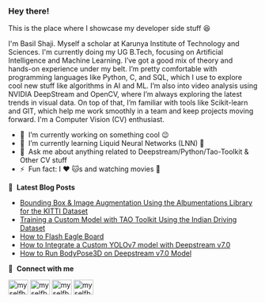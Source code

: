 ### Hey there!
This is the place where I showcase my developer side stuff 😆

I'm Basil Shaji. Myself a scholar at Karunya Institute of Technology and Sciences. I'm currently doing my UG B.Tech, focusing on Artificial Intelligence and Machine Learning. I’ve got a good mix of theory and hands-on experience under my belt. I’m pretty comfortable with programming languages like Python, C, and SQL, which I use to explore cool new stuff like algorithms in AI and ML. I’m also into video analysis using NVIDIA DeepStream and OpenCV, where I’m always exploring the latest trends in visual data. On top of that, I’m familiar with tools like Scikit-learn and GIT, which help me work smoothly in a team and keep projects moving forward. I'm a Computer Vision (CV) enthusiast.

- 🔭 &nbsp;I’m currently working on something cool :wink:
- 🌱 &nbsp;I’m currently learning Liquid Neural Networks (LNN) 🫥
- 💬 &nbsp;Ask me about anything related to Deepstream/Python/Tao-Toolkit & Other CV stuff
- ⚡ &nbsp;Fun fact: I :heart: 🐱s and watching movies 🤣

📕 &nbsp;**Latest Blog Posts**
<!-- BLOG-POST-LIST:START -->
- [Bounding Box & Image Augmentation Using the Albumentations Library for the KITTI Dataset](https://medium.com/@basilshaji32/bounding-box-image-augmentation-using-the-albumentations-library-for-the-kitti-dataset-9c9694c906ed)
- [Training a Custom Model with TAO Toolkit Using the Indian Driving Dataset](https://medium.com/@basilshaji32/training-a-custom-model-with-tao-toolkit-using-the-indian-driving-dataset-f4ae538e5c45)
- [How to Flash Eagle Board](https://medium.com/@basilshaji32/how-to-flash-nvidia-eagle-board-4e2e0bf98015)
- [How to Integrate a Custom YOLOv7 model with Deepstream v7.0](https://medium.com/@basilshaji32/integration-of-yolov7-model-with-deepstream-v7-0-a991bf97be50)
- [How to Run BodyPose3D on Deepstream v7.0 Model](https://medium.com/@basilshaji32/guide-to-run-bodypose3d-deepstream-v7-0-model-abafad03860e)
<!-- BLOG-POST-LIST:END -->

🔗 &nbsp;**Connect with me**

<a href="https://x.com/myselfbasil" target="_blank"><img align="center" src="https://raw.githubusercontent.com/rahuldkjain/github-profile-readme-generator/master/src/images/icons/Social/twitter.svg" alt="myselfbasil" height="30" width="40" /></a>
<a href="https://www.linkedin.com/in/basil-shaji" target="_blank"><img align="center" src="https://raw.githubusercontent.com/rahuldkjain/github-profile-readme-generator/master/src/images/icons/Social/linked-in-alt.svg" alt="myselfbasil" height="30" width="40" /></a>
<a href="https://www.instagram.com/basil.shaji_/" target="_blank"><img align="center" src="https://raw.githubusercontent.com/rahuldkjain/github-profile-readme-generator/master/src/images/icons/Social/instagram.svg" alt="myselfbasil" height="30" width="40" /></a>
<a href="https://www.medium.com/@basilshaji32/" target="_blank"><img align="center" src="https://raw.githubusercontent.com/rahuldkjain/github-profile-readme-generator/master/src/images/icons/Social/medium.svg" alt="myselfbasil" height="30" width="40" /></a>

